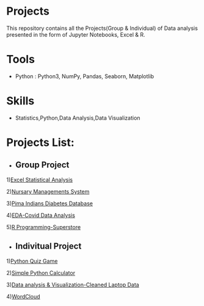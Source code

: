 # Projects
This repository contains all the Projects(Group & Individual) of Data analysis presented in the form of Jupyter Notebooks, Excel & R.
# Tools
- Python : Python3, NumPy, Pandas, Seaborn, Matplotlib
# Skills
- Statistics,Python,Data Analysis,Data Visualization
# Projects List:
- ## Group Project
1)[Excel Statistical Analysis](https://github.com/PriyaModhave/EduBridge-Data-Analytics/tree/main/Projects/Group%20Projects/1.Excel%20Statistical%20Analysis)

2)[Nursary Managements System](https://github.com/PriyaModhave/EduBridge-Data-Analytics/tree/main/Projects/Group%20Projects/2.Nursary%20Managements%20System)

3)[Pima Indians Diabetes Database](https://github.com/PriyaModhave/EduBridge-Data-Analytics/tree/main/Projects/Group%20Projects/3.Pima%20Indians%20Diabetes%20Database)

4)[EDA-Covid Data Analysis](https://github.com/PriyaModhave/EduBridge-Data-Analytics/tree/main/Projects/Group%20Projects/4.EDA-Covid%20Analysis)

5)[R Programming-Superstore](https://github.com/PriyaModhave/EduBridge-Data-Analytics/tree/main/Projects/Group%20Projects/5.R%20Programming-Superstore)

- ## Indivitual Project
1)[Python Quiz Game](https://github.com/PriyaModhave/EduBridge-Data-Analytics/tree/main/Projects/Individual%20Projects/01.Python%20Quiz%20Game)

2)[Simple Python Calculator](https://github.com/PriyaModhave/EduBridge-Data-Analytics/tree/main/Projects/Individual%20Projects/02.Simple%20Python%20Calculator)

3)[Data analysis & Visualization-Cleaned Laptop Data](https://github.com/PriyaModhave/EduBridge-Data-Analytics/tree/main/Projects/Individual%20Projects/03.Cleaned%20Laptop%20Data)

4)[WordCloud](https://github.com/PriyaModhave/EduBridge-Data-Analytics/tree/main/Projects/Individual%20Projects/04.WordCloud)







